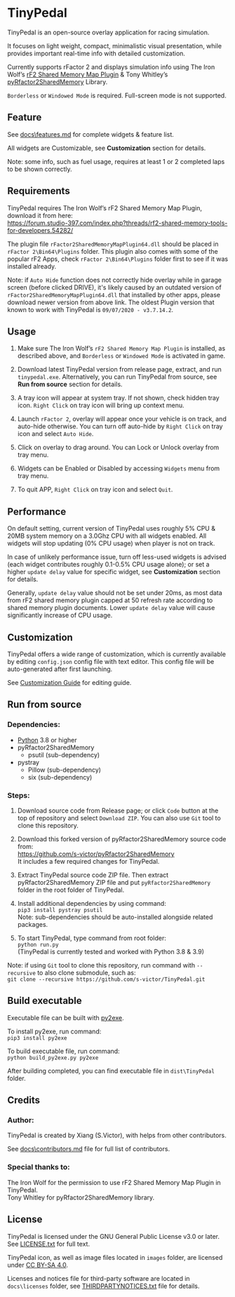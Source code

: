 # TinyPedal

TinyPedal is an open-source overlay application for racing simulation.

It focuses on light weight, compact, minimalistic visual presentation, while provides important real-time info with detailed customization.

Currently supports rFactor 2 and displays simulation info using The Iron Wolf’s [rF2 Shared Memory Map Plugin](https://github.com/TheIronWolfModding/rF2SharedMemoryMapPlugin) & Tony Whitley’s [pyRfactor2SharedMemory](https://github.com/TonyWhitley/pyRfactor2SharedMemory) Library.

`Borderless` or `Windowed Mode` is required. Full-screen mode is not supported.


## Feature
See [docs\features.md](./docs/features.md) for complete widgets & feature list.

All widgets are Customizable, see **Customization** section for details.

Note: some info, such as fuel usage, requires at least 1 or 2 completed laps to be shown correctly.


## Requirements
TinyPedal requires The Iron Wolf’s rF2 Shared Memory Map Plugin, download it from here:  
https://forum.studio-397.com/index.php?threads/rf2-shared-memory-tools-for-developers.54282/

The plugin file `rFactor2SharedMemoryMapPlugin64.dll` should be placed in `rFactor 2\Bin64\Plugins` folder. This plugin also comes with some of the popular rF2 Apps, check `rFactor 2\Bin64\Plugins` folder first to see if it was installed already.

Note: if `Auto Hide` function does not correctly hide overlay while in garage screen (before clicked DRIVE), it's likely caused by an outdated version of `rFactor2SharedMemoryMapPlugin64.dll` that installed by other apps, please download newer version from above link. The oldest Plugin version that known to work with TinyPedal is `09/07/2020 - v3.7.14.2`.


## Usage
1. Make sure The Iron Wolf’s `rF2 Shared Memory Map Plugin` is installed, as described above, and `Borderless` or `Windowed Mode` is activated in game.

2. Download latest TinyPedal version from release page, extract, and run `tinypedal.exe`. Alternatively, you can run TinyPedal from source, see **Run from source** section for details.

3. A tray icon will appear at system tray. If not shown, check hidden tray icon. `Right Click` on tray icon will bring up context menu.

4. Launch `rFactor 2`, overlay will appear once your vehicle is on track, and auto-hide otherwise. You can turn off auto-hide by `Right Click` on tray icon and select `Auto Hide`.

5. Click on overlay to drag around. You can Lock or Unlock overlay from tray menu.

6. Widgets can be Enabled or Disabled by accessing `Widgets` menu from tray menu.

7. To quit APP, `Right Click` on tray icon and select `Quit`.


## Performance

On default setting, current version of TinyPedal uses roughly 5% CPU & 20MB system memory on a 3.0Ghz CPU with all widgets enabled. All widgets will stop updating (0% CPU usage) when player is not on track.

In case of unlikely performance issue, turn off less-used widgets is advised (each widget contributes roughly 0.1-0.5% CPU usage alone); or set a higher `update delay` value for specific widget, see **Customization** section for details.

Generally, `update delay` value should not be set under 20ms, as most data from rF2 shared memory plugin capped at 50 refresh rate according to shared memory plugin documents. Lower `update delay` value will cause significantly increase of CPU usage. 


## Customization

TinyPedal offers a wide range of customization, which is currently available by editing `config.json` config file with text editor. This config file will be auto-generated after first launching.

See [Customization Guide](https://github.com/s-victor/TinyPedal/wiki) for editing guide.


## Run from source

### Dependencies:
* [Python](https://www.python.org/) 3.8 or higher
* pyRfactor2SharedMemory
    * psutil (sub-dependency)
* pystray
    * Pillow (sub-dependency)
    * six (sub-dependency)

### Steps:
1. Download source code from Release page; or click `Code` button at the top of repository and select `Download ZIP`. You can also use `Git` tool to clone this repository.

2. Download this forked version of pyRfactor2SharedMemory source code from:  
https://github.com/s-victor/pyRfactor2SharedMemory  
It includes a few required changes for TinyPedal.

3. Extract TinyPedal source code ZIP file. Then extract pyRfactor2SharedMemory ZIP file and put `pyRfactor2SharedMemory` folder in the root folder of TinyPedal.

4. Install additional dependencies by using command:  
`pip3 install pystray psutil`  
Note: sub-dependencies should be auto-installed alongside related packages.

5. To start TinyPedal, type command from root folder:  
`python run.py`  
(TinyPedal is currently tested and worked with Python 3.8 & 3.9)

Note: if using `Git` tool to clone this repository, run command with `--recursive` to also clone submodule, such as:  
`git clone --recursive https://github.com/s-victor/TinyPedal.git`


## Build executable
Executable file can be built with [py2exe](http://www.py2exe.org).

To install py2exe, run command:  
`pip3 install py2exe`

To build executable file, run command:  
`python build_py2exe.py py2exe`

After building completed, you can find executable file in `dist\TinyPedal` folder.


## Credits
### Author:
TinyPedal is created by Xiang (S.Victor), with helps from other contributors.

See [docs\contributors.md](./docs/contributors.md) file for full list of contributors.

### Special thanks to:  
The Iron Wolf for the permission to use rF2 Shared Memory Map Plugin in TinyPedal.  
Tony Whitley for pyRfactor2SharedMemory library.  


## License

TinyPedal is licensed under the GNU General Public License v3.0 or later. See [LICENSE.txt](./LICENSE.txt) for full text.

TinyPedal icon, as well as image files located in `images` folder, are licensed under [CC BY-SA 4.0](https://creativecommons.org/licenses/by-sa/4.0/).

Licenses and notices file for third-party software are located in `docs\licenses` folder, see [THIRDPARTYNOTICES.txt](./docs/licenses/THIRDPARTYNOTICES.txt) file for details.
